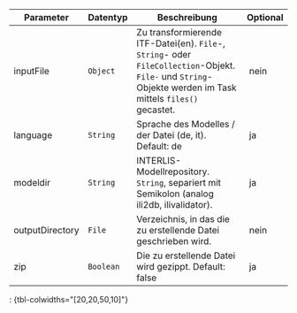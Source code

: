 Parameter | Datentyp | Beschreibung | Optional
----------|----------|-------------|-------------
inputFile | `Object` | Zu transformierende ITF-Datei(en). `File`-, `String`- oder `FileCollection`-Objekt. `File-` und `String`-Objekte werden im Task mittels `files()` gecastet. | nein
language | `String` | Sprache des Modelles / der Datei (de, it). Default: de | ja
modeldir | `String` | INTERLIS-Modellrepository. `String`, separiert mit Semikolon (analog ili2db, ilivalidator). | ja
outputDirectory | `File` | Verzeichnis, in das die zu erstellende Datei geschrieben wird. | nein
zip | `Boolean` | Die zu erstellende Datei wird gezippt. Default: false | ja
: {tbl-colwidths="[20,20,50,10]"}
